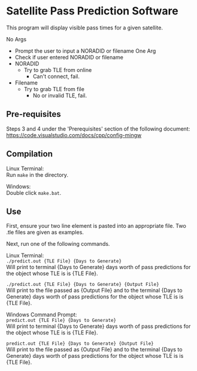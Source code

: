 # Satellite Pass Prediction Software
This program will display visible pass times for a given satellite.

No Args
- Prompt the user to input a NORADID or filename
One Arg
- Check if user entered NORADID or filename
- NORADID
    - Try to grab TLE from online
        - Can't connect, fail.
- Filename
    - Try to grab TLE from file
        - No or invalid TLE, fail.

## Pre-requisites
Steps 3 and 4 under the 'Prerequisites' section of the following document:  
https://code.visualstudio.com/docs/cpp/config-mingw
  
## Compilation
Linux Terminal:  
Run `make` in the directory.  
  
Windows:  
Double click `make.bat`.
  
## Use
First, ensure your two line element is pasted into an appropriate file. Two .tle files are given as examples.

Next, run one of the following commands.

Linux Terminal:  
`./predict.out {TLE File} {Days to Generate}`  
Will print to terminal {Days to Generate} days worth of pass predictions for the object whose TLE is is {TLE File}.
  
`./predict.out {TLE File} {Days to Generate} {Output File}`  
Will print to the file passed as {Output File} and to the terminal {Days to Generate} days worth of pass predictions for the object whose TLE is is {TLE File}.

Windows Command Prompt:  
`predict.out {TLE File} {Days to Generate}`  
Will print to terminal {Days to Generate} days worth of pass predictions for the object whose TLE is is {TLE File}.
  
`predict.out {TLE File} {Days to Generate} {Output File}`  
Will print to the file passed as {Output File} and to the terminal {Days to Generate} days worth of pass predictions for the object whose TLE is is {TLE File}.
